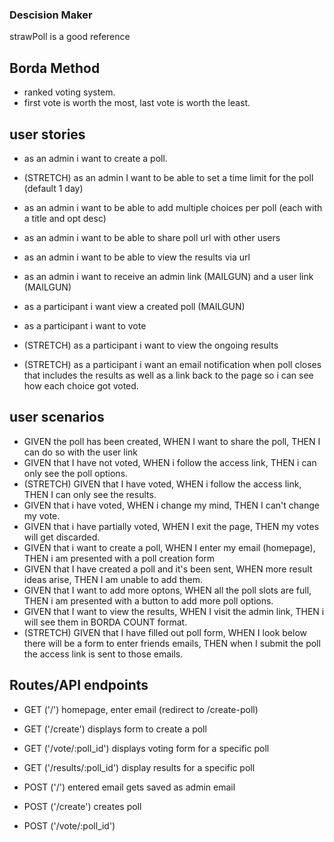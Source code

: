 ### Descision Maker

strawPoll is a good reference

## Borda Method

- ranked voting system.
- first vote is worth the most, last vote is worth the least.

## user stories

- as an admin i want to create a poll.
- (STRETCH) as an admin I want to be able to set a time limit for the poll (default 1 day)
- as an admin i want to be able to add multiple choices per poll (each with a title and opt desc)
- as an admin i want to be able to share poll url with other users 
- as an admin i want to be able to view the results via url
- as an admin i want to receive an admin link (MAILGUN) and a user link (MAILGUN) 
- as a participant i want view a created poll (MAILGUN)


- as a participant i want to vote
- (STRETCH) as a participant i want to view the ongoing results
- (STRETCH) as a participant i want an email notification when poll closes that includes the results as well as a link back to the page so i can see how each choice got voted.

## user scenarios

- GIVEN the poll has been created, WHEN I want to share the poll, THEN I can do so with the user link
- GIVEN that I have not voted, WHEN i follow the access link, THEN i can only see the poll options.
- (STRETCH) GIVEN that I have voted, WHEN i follow the access link, THEN I can only see the results.
- GIVEN that i have voted, WHEN i change my mind, THEN I can't change my vote.
- GIVEN that i have partially voted, WHEN I exit the page, THEN my votes will get discarded.
- GIVEN that i want to create a poll, WHEN I enter my email (homepage), THEN i am presented with a poll creation form
- GIVEN that I have created a poll and it's been sent, WHEN more result ideas arise, THEN I am unable to add them.
- GIVEN that I want to add more optons, WHEN all the poll slots are full, THEN i am presented with a button to add more poll options.
- GIVEN that I want to view the results, WHEN I visit the admin link, THEN i will see them in BORDA COUNT format.
- (STRETCH) GIVEN that I have filled out poll form, WHEN I look below there will be a form to enter friends emails, THEN when I submit the poll the access link is sent to those emails.


## Routes/API endpoints

- GET ('/') homepage, enter email (redirect to /create-poll)
- GET ('/create') displays form to create a poll
- GET ('/vote/:poll_id') displays voting form for a specific poll
- GET ('/results/:poll_id') display results for a specific poll

- POST ('/') entered email gets saved as admin email
- POST ('/create') creates poll
- POST ('/vote/:poll_id')
